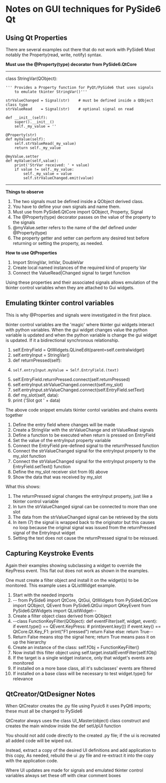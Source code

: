 # Notes on GUI techniques for PySide6 Qt 

## Using Qt Properties

There are several examples out there that do not work with PySide6
Most notably the Property(read, write, notify) syntax.

**Must use the @Property(type) decorator from PySide6.QtCore**

---
class StringVar(QObject):

    ''' Provides a Property function for PyQt/PySide6 that uses signals
        to emulate tkinter StringVar()'''

    strValueChanged = Signal(str)    # must be defined inside a QObject class type
    strValueRead    = Signal(str)    # optional signal on read

    def __init__(self):
        super().__init__()
        self._my_value = ''

    @Property(str)
    def myValue(self):
        self.strValueRead(_my_value)
        return self._my_value

    @myValue.setter
    def myValue(self,value):
        print('StrVar received: ' + value)
        if value != self._my_value:
            self._my_value = value
            self.strValueChanged.emit(value)
---

**Things to observe**
1. The two signals must be defined inside a QObject derived class.
2. You have to define  your own signals and name them.
3. Must use from PySide6.QtCore import QObject, Property, Signal
4. The @Property(type) decorator passes on the value of the property to the signals
5. @myValue.setter refers to the name of the def defined under @Property(type)
6. The property getter and setter can perform any desired test before returning or setting the property, as needed.

**How to use QtProperties**
1. Import StringVar, IntVar, DoubleVar
2. Create local named instances of the required kind of property Var
3. Connect the <type>ValueRead|Changed signal to target function

Using these properties and their associated signals allows emulation of the tkinter control variables when they are attached to Gui widgets.

## Emulating tkinter control variables

This is why @Properties and signals were investigated in the first place.

tkinter control variables are the 'magic' where tkinter gui widgets interact with python variables.
When the gui widget changes value the python variable is updated and when the python variable is change the gui widget is updated.
If it a bidirectional synchronous relationship.

1. self.EntryField = QtWidgets.QLineEdit(parent=self.centralwidget)
2. self.entryInput = StringVar()
3. def returnPressed(self):
4.     self.entryInput.myValue = Self.EntryField.(text)
5. self.EntryField.returnPressed.connect(self.returnPressed)
6. self.entryInput.strValueChanged.connect(self.my_slot)
7. self.entryInput.strValueChanged.connect(self.EntryField.setText)
8. def my_slot(self, data):
9.    print ('Slot got ' + data)

The above code snippet emulats tkinter contol variables and chains events together
1. Define the entry field where changes will be made
2. Create a StringVar with the strValueChange and strValueRead signals
3. Define a function to be executed when return is pressed on EntryField
4. Set the value of the entryInput property variable
5. Connect the EntryField pre-defined signal to the returnPressed function
6. Connect the strValueChanged signal for the entryInput property to the my_slot function
7. Connect the strValueChanged signal for the entryInput property to the EntryField.setText() function
8. Define the my_slot receiver slot from (6) above
9. Show the data that was received by my_slot

What this shows:
1. The returnPressed signal changes the entryInput property, just like a tkinter control variable
2. In turn the strValueChanged signal can be connected to more than one slot
3. The data from the strValueChanged signal can be retrieved by the slots
4. In item (7) the signal is wrapped back to the originator but this causes no loop because
    the original signal was issued from the returnPressed signal of the EntryInput widget
5. Setting the text does not cause the returnPressed signal to be reissued.

## Capturing Keystroke Events

Again their examples showing subclassing a widget to override the KeyPress event.
This flat out does not work as shown in the examples.

One must create a filter object and install it on the widget(s) to be monitored.
This example uses a QListWidget example.

1. Start with the needed imports
2. -- from PySide6 import QtCore, QtGui, QtWidgets
from PySide6.QtCore import QObject, QEvent
from PySide6.QtGui import QKeyEvent
from PySide6.QtWidgets import QListWidget--
3. Create a filter object class derived from QObject
4. --class FunctionKeyFilter(QObject):
    def eventFilter(self, widget, event):
        if event.type() == QEvent.KeyPress:
            # print(event.key())
            if event.key() == QtCore.Qt.Key_F1:
                print("F1 pressed")
            return False
        else:
            return True--
5. Return False means stop the signal here; return True means pass it on up the hierarchy
6. Create an instance of the class: self.fObj = FunctionKeyFilter()
7. Now install this filter object using self.target.installEventFilter(self.fObj)
8. If the target is a single widget instance, only that widget's events are monitored
9. If installed on a more base class, all it's subclasses' events are filtered
10. If installed on a base class will be necessary to test widget.type() for relevance

## QtCreator/QtDesigner Notes

When QtCreator creates the .py file using Pyuic6 it uses PyQt6 imports; these must all be changed to PySide6

QtCreator always uses the class UI_Master(object) class construct and creates the main window inside the def setUpUI function

You should not add code directly to the created .py file; if the ui is recreated all added code will be wiped out.

Instead, extract a copy of the desired UI definitions and add application to this copy, 
As needed, rebuild the ui .py file and re-extract it into the copy with the application code.

Where UI updates are made for signals and emulated tkinter control variables always set these off with clear comment boxes

